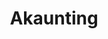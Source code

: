 ---
draft: false
title: Akaunting
content:
  id: akaunting
  name: Akaunting
  website: https://akaunting.com/open-source-accounting-software
  short_description: Online accounting software for small businesses and freelancers. Send invoices and track expenses on the cloud.
---